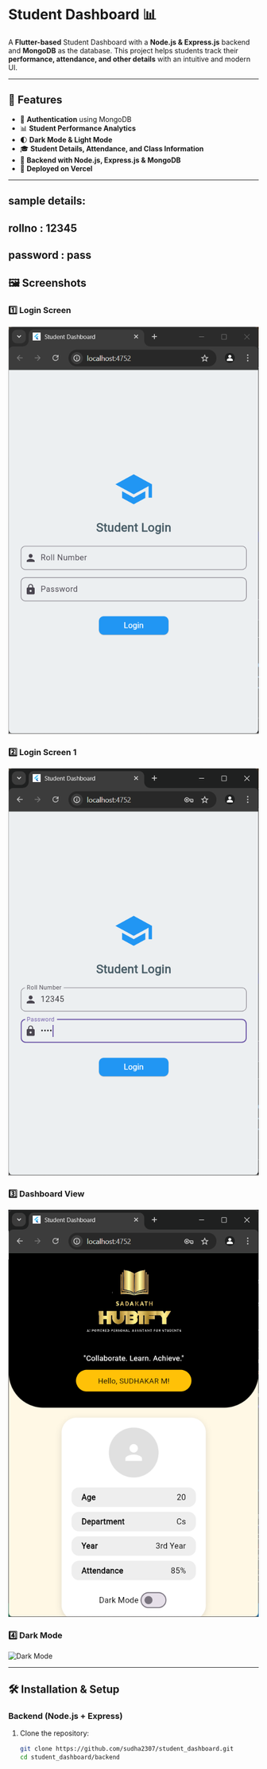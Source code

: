 # Student Dashboard 📊

A **Flutter-based** Student Dashboard with a **Node.js & Express.js** backend and **MongoDB** as the database. This project helps students track their **performance, attendance, and other details** with an intuitive and modern UI.

---

## 🌟 Features
- 🔐 **Authentication** using MongoDB
- 📊 **Student Performance Analytics**
- 🌓 **Dark Mode & Light Mode**
- 🎓 **Student Details, Attendance, and Class Information**
- 📡 **Backend with Node.js, Express.js & MongoDB**
- 🚀 **Deployed on Vercel**  

---
## sample details:
## rollno : 12345
## password : pass


## 🖼️ Screenshots
### **1️⃣ Login Screen**
![Login Screen](./screenshots/Screenshot_2025-03-25_143649.png)

### **2️⃣ Login Screen 1**
![Login Screen1](./screenshots/Screenshot_2025-03-25_143713.png)

### **3️⃣ Dashboard View**
![Dashboard](./screenshots/Screenshot_2025-03-25_143756.png)

### **4️⃣ Dark Mode**
![Dark Mode](./screenshots/Screenshot_2025-03-25_143816.png)



---

## 🛠️ Installation & Setup

### **Backend (Node.js + Express)**
1. Clone the repository:
   ```sh
   git clone https://github.com/sudha2307/student_dashboard.git
   cd student_dashboard/backend
